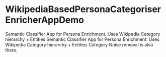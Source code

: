 # WikipediaBasedPersonaCategoriserEnricherAppDemo
Semantic Classifier App for Persona Enrichment. Uses Wikipedia Category hierarchy + Entities
Semantic Classifier App for Persona Enrichment. Uses Wikipedia Category hierarchy + Entities
Category Noise removal is also there.